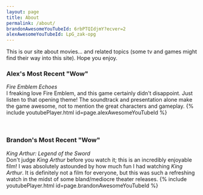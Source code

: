 ```yaml
---
layout: page
title: About
permalink: /about/
brandonAwesomeYouTubeId: 6rbPTQIdjmY?ecver=2
alexAwesomeYouTubeId: LpG_zak-opg
---
```


This is our site about movies... and related topics (some tv and games might find
their way into this site). Hope you enjoy.

### Alex's Most Recent "Wow"
_Fire Emblem Echoes_  
I freaking love Fire Emblem, and this game certainly didn't disappoint. Just listen to that opening theme! The soundtrack and presentation alone make the game awesome, not to mention the great characters and gameplay.
{% include youtubePlayer.html id=page.alexAwesomeYouTubeId %}

<br>

### Brandon's Most Recent "Wow"
_King Arthur: Legend of the Sword_  
Don't judge _King Arthur_ before you watch it; this is an incredibly enjoyable film! I was absolutely astounded by how much fun I had watching _King Arthur_. It is definitely not a film for everyone, but this was such a refreshing watch in the midst of some bland/mediocre theater releases.
{% include youtubePlayer.html id=page.brandonAwesomeYouTubeId %}
